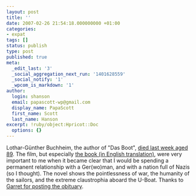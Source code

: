```yaml
---
layout: post
title: ''
date: 2007-02-26 21:54:18.000000000 +01:00
categories:
- expat
tags: []
status: publish
type: post
published: true
meta:
  _edit_last: '3'
  _social_aggregation_next_run: '1401628559'
  _social_notify: '1'
  _wpcom_is_markdown: '1'
author:
  login: shanson
  email: papascott-wp@gmail.com
  display_name: PapaScott
  first_name: Scott
  last_name: Hanson
excerpt: !ruby/object:Hpricot::Doc
  options: {}
---
```

<p>Lothar-Günther Buchheim, the author of "Das Boot", <a href="http://www.nytimes.com/2007/02/24/obituaries/24buchheim.html">died last week aged 89</a>. The film, but especially <a href="http://www.amazon.co.uk/Das-Boot-Lothar-Gunther-Buchheim/dp/0304352314/">the book (in English translation)</a>, were very important to me  when it became clear that I would be spending a permanent relationship with a Ger(wo)man, and with a nation full of Nazis (so I thought). The novel shows the pointlessness of war, the humanity of the sailors, and the extreme claustrophia aboard the U-Boat. Thanks to <a href="http://www.dangerousmeta.com/?p=12347">Garret for posting the obituary</a>.</p>
